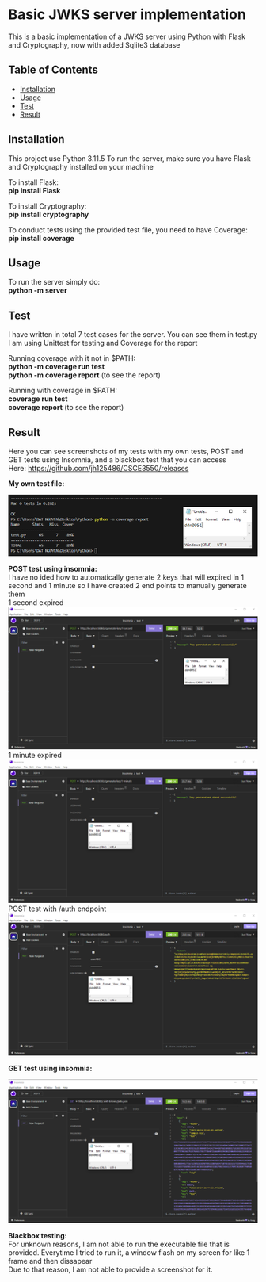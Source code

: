 # Basic JWKS server implementation

This is a basic implementation of a JWKS server using Python with Flask and Cryptography, now with added Sqlite3 database

## Table of Contents

- [Installation](#installation)
- [Usage](#usage)
- [Test](#test)
- [Result](#result)

## Installation

This project use Python 3.11.5
To run the server, make sure you have Flask and Cryptography installed on your machine

To install Flask:<br>
**pip install Flask**

To install Cryptography:<br>
**pip install cryptography**

To conduct tests using the provided test file, you need to have Coverage:<br>
**pip install coverage**

## Usage

To run the server simply do:<br>
**python -m server**

## Test

I have written in total 7 test cases for the server. You can see them in test.py
I am using Unittest for testing and Coverage for the report

Running coverage with it not in $PATH:<br>
**python -m coverage run test**<br>
**python -m coverage report** (to see the report)<br>

Running with coverage in $PATH:<br>
**coverage run test**<br>
**coverage report** (to see the report)<br>

## Result

Here you can see screenshots of my tests with my own tests, POST and GET tests using Insomnia, and a blackbox test that you can access<br>
Here: https://github.com/jh125486/CSCE3550/releases

**My own test file:**<br>

![Test case images](./screenshots/coverage_report_sq3.PNG)

**POST test using insomnia:**<br>
I have no ided how to automatically generate 2 keys that will expired in 1 second and 1 minute so I have created 2 end points to manually generate them <br>
1 second expired <br>
![POST test images 1 second](./screenshots/1_second_expire_key.PNG)
1 minute expired <br>
![POST test images 1 minute](./screenshots/1_minute_expire_key.PNG)
POST test with /auth endpoint <br>
![POST test images sqlite](./screenshots/POST_test_sqlite.PNG)

**GET test using insomnia:**<br>

![GET test images](./screenshots/GET_test_sglite.PNG)

**Blackbox testing:**<br>
For unknown reasons, I am not able to run the executable file that is provided. Everytime I tried to run it, a window flash on my screen for like 1 frame and then dissapear<br>
Due to that reason, I am not able to provide a screenshot for it.<br>
